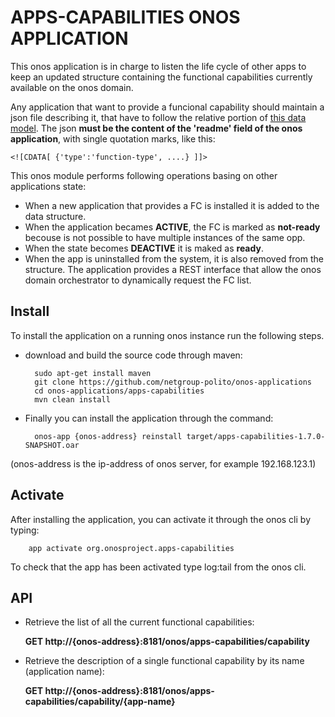 # APPS-CAPABILITIES ONOS APPLICATION

This onos application is in charge to listen the life cycle of other apps to keep an updated structure containing the functional capabilities currently available on the onos domain.

Any application that want to provide a funcional capability should maintain a json file describing it, that have to follow the relative portion of [this data model](https://github.com/netgroup-polito/frog4-domain-data-model).
The json **must be the content of the 'readme' field of the onos application**, with single quotation marks, like this:

    <![CDATA[ {'type':'function-type', ....} ]]>

This onos module performs following operations basing on other applications state:
- When a new application that provides a FC is installed it is added to the data structure.
- When the application becames **ACTIVE**, the FC is marked as **not-ready** becouse is not possible to have multiple instances of the same opp.
- When the state becomes **DEACTIVE** it is maked as **ready**.
- When the app is uninstalled from the system, it is also removed from the structure.
The application provides a REST interface that allow the onos domain orchestrator to dynamically request the FC list.

## Install
To install the application on a running onos instance run the following steps.

- download and build the source code through maven:

        sudo apt-get install maven
        git clone https://github.com/netgroup-polito/onos-applications
        cd onos-applications/apps-capabilities
        mvn clean install

- Finally you can install the application through the command:

        onos-app {onos-address} reinstall target/apps-capabilities-1.7.0-SNAPSHOT.oar

(onos-address is the ip-address of onos server, for example 192.168.123.1)


## Activate
After installing the application, you can activate it through the onos cli by typing:

        app activate org.onosproject.apps-capabilities

To check that the app has been activated type log:tail from the onos cli.


## API

- Retrieve the list of all the current functional capabilities:

    **GET http://{onos-address}:8181/onos/apps-capabilities/capability**

- Retrieve the description of a single functional capability by its name (application name):

    **GET http://{onos-address}:8181/onos/apps-capabilities/capability/{app-name}**
